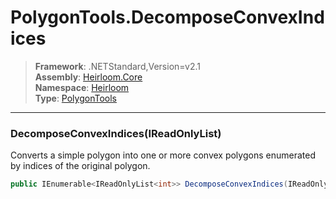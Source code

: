 # PolygonTools.DecomposeConvexIndices

> **Framework**: .NETStandard,Version=v2.1  
> **Assembly**: [Heirloom.Core][0]  
> **Namespace**: [Heirloom][0]  
> **Type**: [PolygonTools][1]  

--------------------------------------------------------------------------------

### DecomposeConvexIndices(IReadOnlyList<Vector>)

Converts a simple polygon into one or more convex polygons enumerated by indices of the original polygon.

```cs
public IEnumerable<IReadOnlyList<int>> DecomposeConvexIndices(IReadOnlyList<Vector> points)
```

[0]: ..\Heirloom.Core.md
[1]: Heirloom.PolygonTools.md
